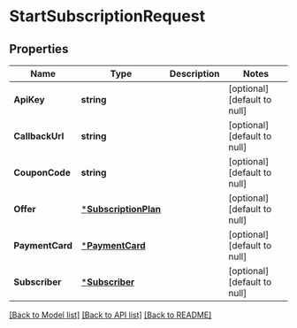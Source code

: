 # StartSubscriptionRequest

## Properties
Name | Type | Description | Notes
------------ | ------------- | ------------- | -------------
**ApiKey** | **string** |  | [optional] [default to null]
**CallbackUrl** | **string** |  | [optional] [default to null]
**CouponCode** | **string** |  | [optional] [default to null]
**Offer** | [***SubscriptionPlan**](SubscriptionPlan.md) |  | [optional] [default to null]
**PaymentCard** | [***PaymentCard**](PaymentCard.md) |  | [optional] [default to null]
**Subscriber** | [***Subscriber**](Subscriber.md) |  | [optional] [default to null]

[[Back to Model list]](../README.md#documentation-for-models) [[Back to API list]](../README.md#documentation-for-api-endpoints) [[Back to README]](../README.md)


